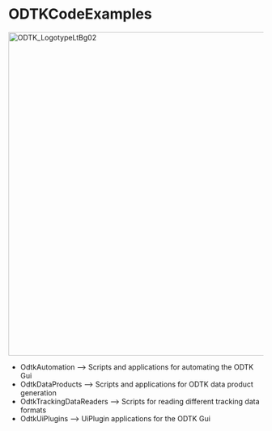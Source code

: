 # ODTKCodeExamples

<img src="https://embed.widencdn.net/svg/agi/6ixga7gutc/ODTK_LogotypeLtBg02.svg?u=ivc64j" alt="ODTK_LogotypeLtBg02" width="640">

* OdtkAutomation --> Scripts and applications for automating the ODTK Gui
* OdtkDataProducts --> Scripts and applications for ODTK data product generation
* OdtkTrackingDataReaders --> Scripts for reading different tracking data formats
* OdtkUiPlugins --> UiPlugin applications for the ODTK Gui
